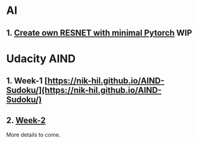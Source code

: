 # AI
  ## 1.  [Create own RESNET with minimal Pytorch](https://github.com/nik-hil/ai_experiment/blob/master/dl2/RESNET%20from%20scratch.ipynb) WIP

# Udacity AIND
  ## 1. Week-1 [https://nik-hil.github.io/AIND-Sudoku/](https://nik-hil.github.io/AIND-Sudoku/)
  ## 2. [Week-2](https://nik-hil.github.io/aind-1/game_playing_introduction)

More details to come.
